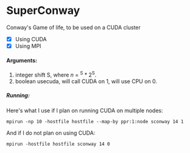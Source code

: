 # SuperConway
Conway's Game of life, to be used on a CUDA cluster

- [x] Using CUDA
- [x] Using MPI

#### Arguments:
1. integer shift S, where _n_ = <sup>S</sup> * 2<sup>S</sup>.
2. boolean usecuda, will call CUDA on 1, will use CPU on 0.

##### Running:
Here's what I use if I plan on running CUDA on multiple nodes:
```
mpirun -np 10 -hostfile hostfile --map-by ppr:1:node sconway 14 1
```
And if I do not plan on using CUDA:
```
mpirun -hostfile hostfile sconway 14 0
```
